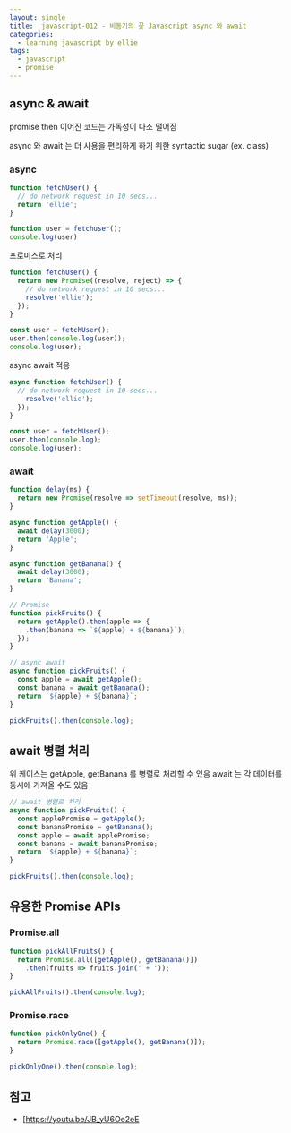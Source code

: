 ```yaml
---
layout: single
title:  javascript-012 - 비동기의 꽃 Javascript async 와 await
categories: 
  - learning javascript by ellie
tags: 
  - javascript
  - promise
---
```


## async & await

promise then 이어진 코드는 가독성이 다소 떨어짐

async 와 await 는 더 사용을 편리하게 하기 위한 syntactic sugar (ex. class)

### async

```js
function fetchUser() {
  // do network request in 10 secs...
  return 'ellie';
}

function user = fetchuser();
console.log(user)
```

프로미스로 처리

```js
function fetchUser() {
  return new Promise((resolve, reject) => {
    // do network request in 10 secs...
    resolve('ellie');
  });
}

const user = fetchUser();
user.then(console.log(user));
console.log(user);
```

async await 적용

```js
async function fetchUser() {
  // do network request in 10 secs...
    resolve('ellie');
  });
}

const user = fetchUser();
user.then(console.log);
console.log(user);
```

### await

```js
function delay(ms) {
  return new Promise(resolve => setTimeout(resolve, ms));
}

async function getApple() {
  await delay(3000);
  return 'Apple';
}

async function getBanana() {
  await delay(3000);
  return 'Banana';
}

// Promise
function pickFruits() {
  return getApple().then(apple => {
    .then(banana => `${apple} + ${banana}`);
  });
}

// async await
async function pickFruits() {
  const apple = await getApple();
  const banana = await getBanana();
  return `${apple} + ${banana}`;
}

pickFruits().then(console.log);
```

## await 병렬 처리

위 케이스는 getApple, getBanana 를 병렬로 처리할 수 있음
await 는 각 데이터를 동시에 가져올 수도 있음

```js
// await 병렬로 처리
async function pickFruits() {
  const applePromise = getApple();
  const bananaPromise = getBanana();
  const apple = await applePromise;
  const banana = await bananaPromise;
  return `${apple} + ${banana}`;
}

pickFruits().then(console.log);
```

## 유용한 Promise APIs

### Promise.all

```js
function pickAllFruits() {
  return Promise.all([getApple(), getBanana()])
    .then(fruits => fruits.join(' + '));
}

pickAllFruits().then(console.log);
```

### Promise.race

```js
function pickOnlyOne() {
  return Promise.race([getApple(), getBanana()]);
}

pickOnlyOne().then(console.log);
```

## 참고
- [https://youtu.be/JB_yU6Oe2eE
